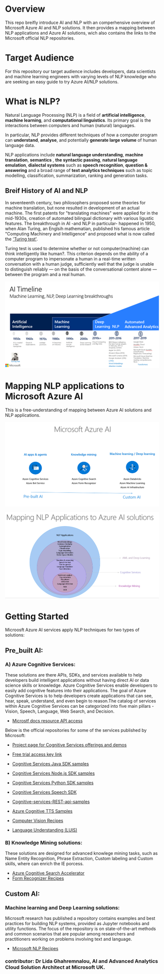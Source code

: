 # Overview 
This repo breifly introduce AI and NLP with an comperhensive overview of Microsoft Azure AI and NLP solutions. It then provides a mapping between NLP applications and Azure AI solutions, wich also contains the links to the Microsoft official NLP repositories. 

# Target Audience
For this repository our target audience includes developers, data scientists and machine learning engineers with varying levels of NLP knowledge who are seeking an easy guide to try Azure AI/NLP solutions. 


# What is NLP?
Natural Language Processing (NLP) is a field of **artificial intelligence**, **machine learning**, and **computational linguistics**. Its primary goal is the interactions between computers and human (natural) languages. 

In particular, NLP provides different techniques of how a computer program can **understand**, **analyse**, and potentially **generate large volume** of human language data.

NLP applications include **natural language understanding**, **machine translation**, **semantics** , **the syntactic passing**, **natural language emulation**, **dialectal systems** such as **speech recognition**, **question & answering** and a broad range of **text analytics techniques** such as topic modelling, classification, summarization, ranking and generation tasks.

## Breif History of AI and NLP 
In seventeenth century, two philosophers proposed some theories for machine translation, but none resulted in development of an actual machine. The first patents for "translating machines" were applied for in the mid-1930s, creation of automated bilingual dictionary with various ligustic features. 
The breakthrough in AI -and NLP in particular- happened in 1950, when Alan Turing, an Englsih mathematian, published his famous article "Computing Machinery and Intelligence" and proposed what is now called the ['Turing test'](https://en.wikipedia.org/wiki/Turing_test). 

Turing test is used to determine whether or not computer(machine) can think intelligently like human?. This criterion depends on the ability of a computer program to impersonate a human in a real-time written conversation with a human judge, sufficiently well that the judge is unable to distinguish reliably — on the basis of the conversational content alone — between the program and a real human.


![AI-timeLine](https://github.com/LidaGh/Microsoft_Azure_NLP_Solutions/blob/master/images/AI_timeline.PNG)


# Mapping NLP applications to Microsoft Azure AI 
This is a free-understanding of mapping between Azure AI solutions and NLP applications.

![Microsoft Azure AI](https://github.com/LidaGh/Microsoft_Azure_NLP_Solutions/blob/master/images/azureAI.PNG)



![Mapping NLP to Azure](https://github.com/LidaGh/Microsoft_Azure_NLP_Solutions/blob/master/images/MappingNLP.PNG)


# Getting Started

Microosft Azure AI services apply NLP techniques for two types of solutions: 

## Pre_built AI:
### A) Azure Cognitive Services:
These solutions are there APIs, SDKs, and services available to help developers build intelligent applications without having direct AI or data science skills or knowledge. Azure Cognitive Services enable developers to easily add cognitive features into their applications. The goal of Azure Cognitive Services is to help developers create applications that can see, hear, speak, understand, and even begin to reason.The catalog of services within Azure Cognitive Services can be categorized into five main pillars - Vision, Speech, Language, Web Search, and Decision.

- [Microstf docs resource API access](https://docs.microsoft.com/en-us/azure/cognitive-services/Welcome#feedback)  

Below is the official repositories for some of the services published by Microsoft: 

- [Project page for Cognitive Services offerings and demos](https://azure.microsoft.com/en-us/services/cognitive-services/)
- [Free trial access key link](https://azure.microsoft.com/en-us/try/cognitive-services/)
- [Cognitive Services Java SDK samples](https://github.com/Azure-Samples/cognitive-services-java-sdk-samples)
- [Cognitive Services Node.js SDK samples](https://github.com/Azure-Samples/cognitive-services-node-sdk-samples)
- [Cognitive Services Python SDK samples](https://github.com/Azure-Samples/cognitive-services-python-sdk-samples)

- [Cognitive Services Speech SDK](https://github.com/Azure-Samples/cognitive-services-speech-sdk)
- [Cognitive-services-REST-api-samples](https://github.com/Azure-Samples/cognitive-services-REST-api-samples)
- [Azure Cognitive TTS Samples](https://github.com/Azure-Samples/Cognitive-Speech-TTS)

- [Computer Vision Recipes](https://github.com/microsoft/computervision-recipes)

- [Language Understanding (LUIS)](https://github.com/Azure-Samples/cognitive-services-language-understanding)

	
### B) Knowledge Mining solutions:
These solutions are designed for advanced knowlege mining tasks, such as Name Entity Recognition, Phrase Extraction, Custom labeling and Custom skills, where can enrich the IE porcess. 
- [Azure Cognitive Search Accelerator](https://github.com/microsoft/azure-search-knowledge-mining)
- [Form Recognizer Recipes](https://github.com/microsoft/knowledge-extraction-recipes-forms)

## Custom AI: 

 ### Machine learning and Deep Learning solutions: 
Microsoft research has published a repository contains examples and best practices for building NLP systems, provided as Jupyter notebooks and utility functions. The focus of the repository is on state-of-the-art methods and common scenarios that are popular among researchers and practitioners working on problems involving text and language.  
 - [Microsoft NLP Recipes](https://github.com/microsoft/nlp-recipes)
 

### contributor: Dr Lida Ghahremnalou, AI and Advanced Analytics Cloud Solution Architect at Microsoft UK. 


